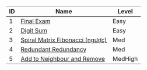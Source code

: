 | ID | Name                                                              | Level |
|----|-------------------------------------------------------------------|-------|
| 1  | [Final Exam](https://cantho20.kattis.com/problems/finalexam2)     | Easy  |
| 2  | [Digit Sum](https://atcoder.jp/contests/arc060/tasks/arc060_b)    | Easy  |
| 3  | [Spiral Matrix Fibonacci (ngược)]()  | Med   |
| 4  | [Redundant Redundancy](https://atcoder.jp/contests/arc110/tasks/arc110_a)    | Med   |
| 5  | [Add to Neighbour and Remove](https://codeforces.com/contest/1462/problem/D) | MedHigh      |
